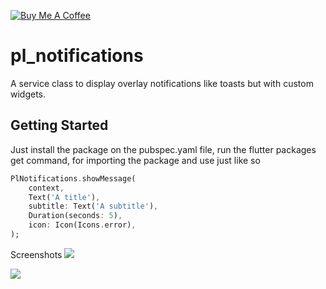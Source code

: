 <a href="https://www.buymeacoffee.com/playlinesdev" target="_blank"><img src="https://www.buymeacoffee.com/assets/img/custom_images/orange_img.png" alt="Buy Me A Coffee" style="height: auto !important;width: auto !important;" ></a>

# pl_notifications

A service class to display overlay notifications like toasts but with custom widgets.

## Getting Started

Just install the package on the pubspec.yaml file, run the 
flutter packages get
command, for importing the package and use just like so

```dart
PlNotifications.showMessage(
    context,
    Text('A title'),
    subtitle: Text('A subtitle'),
    Duration(seconds: 5),
    icon: Icon(Icons.error),
);
```

Screenshots
<img src="https://github.com/playlinesdev/pl_notifications/blob/master/mobile_tests.gif?raw=true"/>

<img src="https://github.com/playlinesdev/pl_notifications/blob/master/web_test.gif?raw=true"/>
